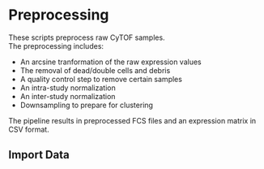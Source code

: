 # Preprocessing
These scripts preprocess raw CyTOF samples.  
The preprocessing includes: 
* An arcsine tranformation of the raw expression values
* The removal of dead/double cells and debris
* A quality control step to remove certain samples
* An intra-study normalization
* An inter-study normalization
* Downsampling to prepare for clustering  

The pipeline results in preprocessed FCS files and an expression matrix in CSV format.  

## Import Data
